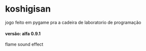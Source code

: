 # koshigisan
jogo feito em pygame pra a cadeira de laboratorio de programação

#### versão: alfa 0.9.1
flame sound effect
